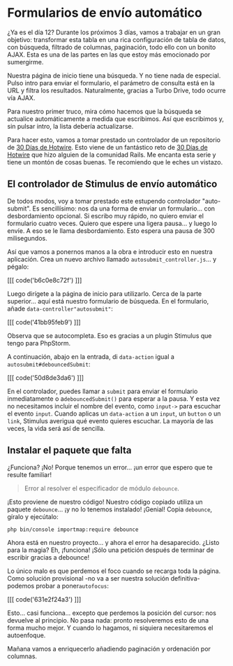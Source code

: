 # Formularios de envío automático

¿Ya es el día 12? Durante los próximos 3 días, vamos a trabajar en un gran objetivo: transformar esta tabla en una rica configuración de tabla de datos, con búsqueda, filtrado de columnas, paginación, todo ello con un bonito AJAX. Esta es una de las partes en las que estoy más emocionado por sumergirme.

Nuestra página de inicio tiene una búsqueda. Y no tiene nada de especial. Pulso intro para enviar el formulario, el parámetro de consulta está en la URL y filtra los resultados. Naturalmente, gracias a Turbo Drive, todo ocurre vía AJAX.

Para nuestro primer truco, mira cómo hacemos que la búsqueda se actualice automáticamente a medida que escribimos. Así que escribimos y, sin pulsar intro, la lista debería actualizarse.

Para hacer esto, vamos a tomar prestado un controlador de un repositorio de [30 Días de Hotwire](https://github.com/ilrock/thirty_days_of_hotwire). Esto viene de un fantástico reto de [30 Días de Hotwire](https://twitter.com/ilrock__/status/1631315562390519809) que hizo alguien de la comunidad Rails. Me encanta esta serie y tiene un montón de cosas buenas. Te recomiendo que le eches un vistazo.

## El controlador de Stimulus de envío automático

De todos modos, voy a tomar prestado este estupendo controlador "auto-submit". Es sencillísimo: nos da una forma de enviar un formulario... con desbordamiento opcional. Si escribo muy rápido, no quiero enviar el formulario cuatro veces. Quiero que espere una ligera pausa... y luego lo envíe. A eso se le llama desbordamiento. Esto espera una pausa de 300 milisegundos.

Así que vamos a ponernos manos a la obra e introducir esto en nuestra aplicación. Crea un nuevo archivo llamado `autosubmit_controller.js`... y pégalo:

[[[ code('b6c0e8c72f') ]]]

Luego dirígete a la página de inicio para utilizarlo. Cerca de la parte superior... aquí está nuestro formulario de búsqueda. En el formulario, añade `data-controller"autosubmit"`:

[[[ code('41bb95feb9') ]]]

Observa que se autocompleta. Eso es gracias a un plugin Stimulus que tengo para PhpStorm.

A continuación, abajo en la entrada, di `data-action` igual a `autosubmit#debouncedSubmit`:

[[[ code('50d8de3da6') ]]]

En el controlador, puedes llamar a `submit` para enviar el formulario inmediatamente o a`debouncedSubmit()` para esperar a la pausa. Y esta vez no necesitamos incluir el nombre del evento, como `input->` para escuchar el evento `input`. Cuando aplicas un `data-action` a un `input`, un `button` o un `link`, Stimulus averigua qué evento quieres escuchar. La mayoría de las veces, la vida será así de sencilla.

## Instalar el paquete que falta

¿Funciona? ¡No! Porque tenemos un error... ¡un error que espero que te resulte familiar!

> Error al resolver el especificador de módulo `debounce`.

¡Esto proviene de nuestro código! Nuestro código copiado utiliza un paquete `debounce`... ¡y no lo tenemos instalado! ¡Genial! Copia `debounce`, gíralo y ejecútalo:

```terminal
php bin/console importmap:require debounce
```

Ahora está en nuestro proyecto... y ahora el error ha desaparecido. ¿Listo para la magia? Eh, ¡funciona! ¡Sólo una petición después de terminar de escribir gracias a debounce!

Lo único malo es que perdemos el foco cuando se recarga toda la página. Como solución provisional -no va a ser nuestra solución definitiva- podemos probar a poner`autofocus`:

[[[ code('631e2f24a3') ]]]

Esto... casi funciona... excepto que perdemos la posición del cursor: nos devuelve al principio. No pasa nada: pronto resolveremos esto de una forma mucho mejor. Y cuando lo hagamos, ni siquiera necesitaremos el autoenfoque.

Mañana vamos a enriquecerlo añadiendo paginación y ordenación por columnas.
